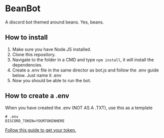 # BeanBot
A discord bot themed around beans. Yes, beans.

## How to install
1. Make sure you have Node.JS installed.
2. Clone this repository.
3. Navigate to the folder in a CMD and type `npm install`, it will install the dependencies.
4. Create a .env file in the same director as bot.js and follow the .env guide below. Just name it .env
5. Now you should be able to run the bot.

## How to create a .env
When you have created the .env (NOT AS A .TXT), use this as a template

    
```
# .env
DISCORD_TOKEN=YOURTOKENHERE
```    
[Follow this guide to get your token.](https://www.writebots.com/discord-bot-token/)